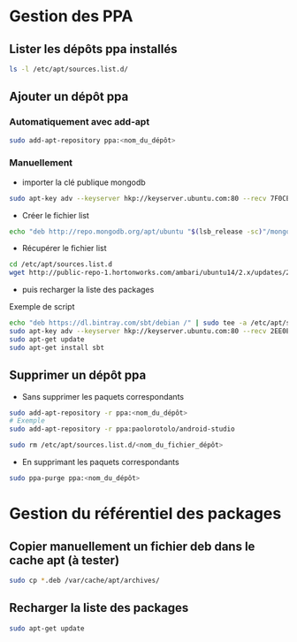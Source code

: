 # Gestion des PPA
## Lister les dépôts ppa installés
```bash
ls -l /etc/apt/sources.list.d/
```
## Ajouter un dépôt ppa
### Automatiquement avec add-apt
```bash
sudo add-apt-repository ppa:<nom_du_dépôt>
```
### Manuellement
- importer la clé publique mongodb
```bash
sudo apt-key adv --keyserver hkp://keyserver.ubuntu.com:80 --recv 7F0CEB10
```
- Créer le fichier list
```bash
echo "deb http://repo.mongodb.org/apt/ubuntu "$(lsb_release -sc)"/mongodb-org/3.0 multiverse" | sudo tee /etc/apt/sources.list.d/mongodb-org-3.0.list
```

- Récupérer le fichier list
```bash
cd /etc/apt/sources.list.d
wget http://public-repo-1.hortonworks.com/ambari/ubuntu14/2.x/updates/2.2.0.0/ambari.list
```



- puis recharger la liste des packages

Exemple de script
```bash
echo "deb https://dl.bintray.com/sbt/debian /" | sudo tee -a /etc/apt/sources.list.d/sbt.list
sudo apt-key adv --keyserver hkp://keyserver.ubuntu.com:80 --recv 2EE0EA64E40A89B84B2DF73499E82A75642AC823
sudo apt-get update
sudo apt-get install sbt
```
## Supprimer un dépôt ppa
- Sans supprimer les paquets correspondants
```bash
sudo add-apt-repository -r ppa:<nom_du_dépôt>
# Exemple
sudo add-apt-repository -r ppa:paolorotolo/android-studio

sudo rm /etc/apt/sources.list.d/<nom_du_fichier_dépôt>
```
- En supprimant les paquets correspondants
```bash
sudo ppa-purge ppa:<nom_du_dépôt>
```
# Gestion du référentiel des packages
## Copier manuellement un fichier deb dans le cache apt (à tester)
```bash
sudo cp *.deb /var/cache/apt/archives/
```
## Recharger la liste des packages
```bash
sudo apt-get update
```
